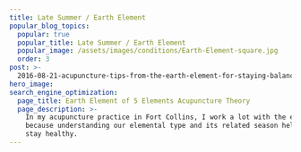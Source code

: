 ```yaml
---
title: Late Summer / Earth Element
popular_blog_topics:
  popular: true
  popular_title: Late Summer / Earth Element
  popular_image: /assets/images/conditions/Earth-Element-square.jpg
  order: 3
post: >-
  2016-08-21-acupuncture-tips-from-the-earth-element-for-staying-balanced-in-late-summer
hero_image:
search_engine_optimization:
  page_title: Earth Element of 5 Elements Acupuncture Theory
  page_description: >-
    In my acupuncture practice in Fort Collins, I work a lot with the elements
    because understanding our elemental type and its related season helps us
    stay healthy.
---
```


